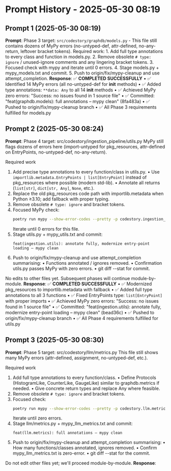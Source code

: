 # Prompt History - 2025-05-30 08:19

## Prompt 1 (2025-05-30 08:19)
**Prompt**: Phase 3 target: `src/codestory/graphdb/models.py` - This file still contains dozens of MyPy errors (no-untyped-def, attr-defined, no-any-return, leftover bracket tokens). Required work: 1. Add full type annotations to every class and function in models.py. 2. Remove obsolete `# type: ignore` / unused-ignore comments and any lingering bracket tokens. 3. Focused check with mypy and iterate until 0 errors. 4. Stage models.py + mypy_models.txt and commit. 5. Push to origin/fix/mypy-cleanup and use attempt_completion.
**Response**: ✅ **COMPLETED SUCCESSFULLY**
• ✅ Identified 14 MyPy errors (all no-untyped-def for __init__ methods)
• ✅ Added type annotations: `**data: Any` to all 14 __init__ methods
• ✅ Achieved MyPy zero errors: "Success: no issues found in 1 source file"
• ✅ Committed: "feat(graphdb.models): full annotations – mypy clean" (8fa483a)
• ✅ Pushed to origin/fix/mypy-cleanup branch
• ✅ All Phase 3 requirements fulfilled for models.py

## Prompt 2 (2025-05-30 08:24)
**Prompt**: Phase 4 target: src/codestory/ingestion_pipeline/utils.py
MyPy still flags dozens of errors here (import-untyped for pkg_resources, attr-defined on EntryPoints, no-untyped-def, no-any-return).

Required work
1. Add precise type annotations to every function/class in utils.py.
   • Use `importlib.metadata.EntryPoints | list[EntryPoint]` instead of pkg_resources where possible (modern std-lib).
   • Annotate all returns (`list[str]`, `dict[str, Any]`, `None`, etc.).
2. Replace the old pkg_resources code path with importlib.metadata when Python ≥3.10; add fallback with proper typing.
3. Remove obsolete `# type: ignore` and bracket tokens.
4. Focused MyPy check:
   ```bash
   poetry run mypy --show-error-codes --pretty -p codestory.ingestion_pipeline.utils > mypy_utils.txt
   ```
   Iterate until 0 errors for this file.
5. Stage utils.py + mypy_utils.txt and commit:
   ```
   feat(ingestion.utils): annotate fully, modernize entry-point loading – mypy clean
   ```
6. Push to origin/fix/mypy-cleanup and use attempt_completion summarising:
   • Functions annotated / ignores removed.
   • Confirmation utils.py passes MyPy with zero errors.
   • git diff --stat for commit.

No edits to other files yet. Subsequent phases will continue module-by-module.
**Response**: ✅ **COMPLETED SUCCESSFULLY**
• ✅ Modernized pkg_resources to importlib.metadata with fallback
• ✅ Added full type annotations to all 3 functions
• ✅ Fixed EntryPoints type: `list[EntryPoint]` with proper imports
• ✅ Achieved MyPy zero errors: "Success: no issues found in 1 source file"
• ✅ Committed: "feat(ingestion.utils): annotate fully, modernize entry-point loading – mypy clean" (bead36c)
• ✅ Pushed to origin/fix/mypy-cleanup branch
• ✅ All Phase 4 requirements fulfilled for utils.py

## Prompt 3 (2025-05-30 08:30)
**Prompt**: Phase 5 target: src/codestory/llm/metrics.py
This file still shows many MyPy errors (attr-defined, assignment, no-untyped-def, etc.).

Required work
1. Add full type annotations to every function/class.
   • Define Protocols (HistogramLike, CounterLike, GaugeLike) similar to graphdb.metrics if needed.
   • Give concrete return types and replace Any where feasible.
2. Remove obsolete `# type: ignore` and bracket tokens.
3. Focused check:
   ```bash
   poetry run mypy --show-error-codes --pretty -p codestory.llm.metrics > mypy_llm_metrics.txt
   ```
   Iterate until zero errors.
4. Stage llm/metrics.py + mypy_llm_metrics.txt and commit:
   ```
   feat(llm.metrics): full annotations – mypy clean
   ```
5. Push to origin/fix/mypy-cleanup and attempt_completion summarising:
   • How many functions/classes annotated, ignores removed.
   • Confirm mypy_llm_metrics.txt is zero-error.
   • git diff --stat for the commit.

Do not edit other files yet; we'll proceed module-by-module.
**Response**: